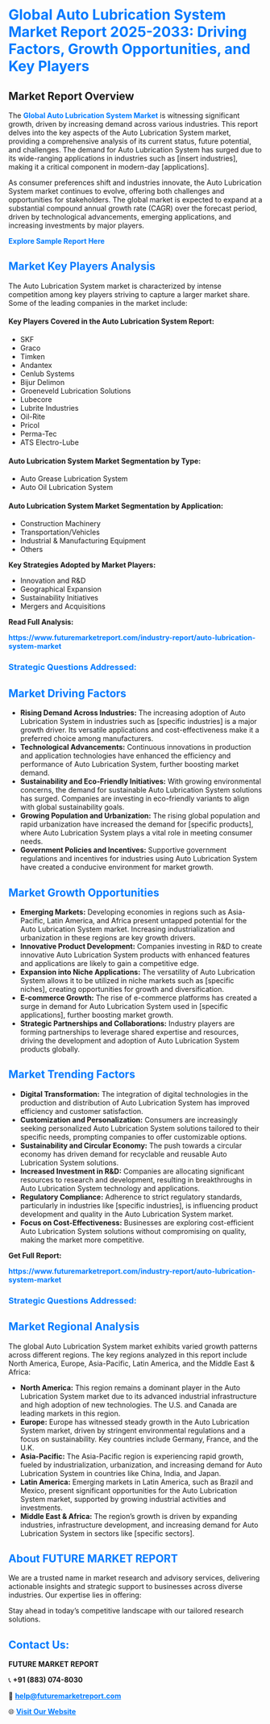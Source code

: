 <h1 style="color: #007BFF;">Global Auto Lubrication System Market Report 2025-2033: Driving Factors, Growth Opportunities, and Key Players</h1>

<section id="overview">
<h2>Market Report Overview</h2>
<p>The <a href="https://www.futuremarketreport.com/industry-report/auto-lubrication-system-market" style="color: #007BFF; text-decoration: none;"><strong>Global Auto Lubrication System Market</strong></a> is witnessing significant growth, driven by increasing demand across various industries. This report delves into the key aspects of the Auto Lubrication System market, providing a comprehensive analysis of its current status, future potential, and challenges. The demand for Auto Lubrication System has surged due to its wide-ranging applications in industries such as [insert industries], making it a critical component in modern-day [applications].</p>
<p>As consumer preferences shift and industries innovate, the Auto Lubrication System market continues to evolve, offering both challenges and opportunities for stakeholders. The global market is expected to expand at a substantial compound annual growth rate (CAGR) over the forecast period, driven by technological advancements, emerging applications, and increasing investments by major players.</p>
</section>

<section id="overview">
<p><a href="https://www.futuremarketreport.com/request-sample/reportId=50235" style="color: #007BFF; text-decoration: none;"><strong>Explore Sample Report Here</strong></a></p>
</section>

<section id="key-players">
<h2 style="color: #007BFF;">Market Key Players Analysis</h2>
<p>The Auto Lubrication System market is characterized by intense competition among key players striving to capture a larger market share. Some of the leading companies in the market include:</p>
<h4>Key Players Covered in the Auto Lubrication System Report:</h4>
<ul><li>SKF</li><li>Graco</li><li>Timken</li><li>Andantex</li><li>Cenlub Systems</li><li>Bijur Delimon</li><li>Groeneveld Lubrication Solutions</li><li>Lubecore</li><li>Lubrite Industries</li><li>Oil-Rite</li><li>Pricol</li><li>Perma-Tec</li><li>ATS Electro-Lube</li></ul>
<h4>Auto Lubrication System Market Segmentation by Type:</h4>
<ul><li>Auto Grease Lubrication System</li><li>Auto Oil Lubrication System</li></ul>

<h4>Auto Lubrication System Market Segmentation by Application:</h4>
<ul><li>Construction Machinery</li><li>Transportation/Vehicles</li><li>Industrial &amp; Manufacturing Equipment</li><li>Others</li></ul>
<p><strong>Key Strategies Adopted by Market Players:</strong></p>
<ul>
<li>Innovation and R&D</li>
<li>Geographical Expansion</li>
<li>Sustainability Initiatives</li>
<li>Mergers and Acquisitions</li>
</ul>
</section>

<section>
<p><strong>Read Full Analysis: </strong></p><a href="https://www.futuremarketreport.com/industry-report/auto-lubrication-system-market" style="color: #007BFF; text-decoration: none;"><strong>https://www.futuremarketreport.com/industry-report/auto-lubrication-system-market</strong></a>
<h3 style="color: #007BFF;">Strategic Questions Addressed:</h3>
</section>

<section id="driving-factors">
<h2 style="color: #007BFF;">Market Driving Factors</h2>
<ul>
<li><strong>Rising Demand Across Industries:</strong> The increasing adoption of Auto Lubrication System in industries such as [specific industries] is a major growth driver. Its versatile applications and cost-effectiveness make it a preferred choice among manufacturers.</li>
<li><strong>Technological Advancements:</strong> Continuous innovations in production and application technologies have enhanced the efficiency and performance of Auto Lubrication System, further boosting market demand.</li>
<li><strong>Sustainability and Eco-Friendly Initiatives:</strong> With growing environmental concerns, the demand for sustainable Auto Lubrication System solutions has surged. Companies are investing in eco-friendly variants to align with global sustainability goals.</li>
<li><strong>Growing Population and Urbanization:</strong> The rising global population and rapid urbanization have increased the demand for [specific products], where Auto Lubrication System plays a vital role in meeting consumer needs.</li>
<li><strong>Government Policies and Incentives:</strong> Supportive government regulations and incentives for industries using Auto Lubrication System have created a conducive environment for market growth.</li>
</ul>
</section>

<section id="growth-opportunities">
<h2 style="color: #007BFF;">Market Growth Opportunities</h2>
<ul>
<li><strong>Emerging Markets:</strong> Developing economies in regions such as Asia-Pacific, Latin America, and Africa present untapped potential for the Auto Lubrication System market. Increasing industrialization and urbanization in these regions are key growth drivers.</li>
<li><strong>Innovative Product Development:</strong> Companies investing in R&D to create innovative Auto Lubrication System products with enhanced features and applications are likely to gain a competitive edge.</li>
<li><strong>Expansion into Niche Applications:</strong> The versatility of Auto Lubrication System allows it to be utilized in niche markets such as [specific niches], creating opportunities for growth and diversification.</li>
<li><strong>E-commerce Growth:</strong> The rise of e-commerce platforms has created a surge in demand for Auto Lubrication System used in [specific applications], further boosting market growth.</li>
<li><strong>Strategic Partnerships and Collaborations:</strong> Industry players are forming partnerships to leverage shared expertise and resources, driving the development and adoption of Auto Lubrication System products globally.</li>
</ul>
</section>

<section id="trending-factors">
<h2 style="color: #007BFF;">Market Trending Factors</h2>
<ul>
<li><strong>Digital Transformation:</strong> The integration of digital technologies in the production and distribution of Auto Lubrication System has improved efficiency and customer satisfaction.</li>
<li><strong>Customization and Personalization:</strong> Consumers are increasingly seeking personalized Auto Lubrication System solutions tailored to their specific needs, prompting companies to offer customizable options.</li>
<li><strong>Sustainability and Circular Economy:</strong> The push towards a circular economy has driven demand for recyclable and reusable Auto Lubrication System solutions.</li>
<li><strong>Increased Investment in R&D:</strong> Companies are allocating significant resources to research and development, resulting in breakthroughs in Auto Lubrication System technology and applications.</li>
<li><strong>Regulatory Compliance:</strong> Adherence to strict regulatory standards, particularly in industries like [specific industries], is influencing product development and quality in the Auto Lubrication System market.</li>
<li><strong>Focus on Cost-Effectiveness:</strong> Businesses are exploring cost-efficient Auto Lubrication System solutions without compromising on quality, making the market more competitive.</li>
</ul>
</section>

<section>
<p><strong>Get Full Report: </strong></p><a href="https://www.futuremarketreport.com/industry-report/auto-lubrication-system-market" style="color: #007BFF; text-decoration: none;"><strong>https://www.futuremarketreport.com/industry-report/auto-lubrication-system-market</strong></a>
<h3 style="color: #007BFF;">Strategic Questions Addressed:</h3>
</section>


<section id="regional-analysis">
<h2 style="color: #007BFF;">Market Regional Analysis</h2>
<p>The global Auto Lubrication System market exhibits varied growth patterns across different regions. The key regions analyzed in this report include North America, Europe, Asia-Pacific, Latin America, and the Middle East & Africa:</p>
<ul>
<li><strong>North America:</strong> This region remains a dominant player in the Auto Lubrication System market due to its advanced industrial infrastructure and high adoption of new technologies. The U.S. and Canada are leading markets in this region.</li>
<li><strong>Europe:</strong> Europe has witnessed steady growth in the Auto Lubrication System market, driven by stringent environmental regulations and a focus on sustainability. Key countries include Germany, France, and the U.K.</li>
<li><strong>Asia-Pacific:</strong> The Asia-Pacific region is experiencing rapid growth, fueled by industrialization, urbanization, and increasing demand for Auto Lubrication System in countries like China, India, and Japan.</li>
<li><strong>Latin America:</strong> Emerging markets in Latin America, such as Brazil and Mexico, present significant opportunities for the Auto Lubrication System market, supported by growing industrial activities and investments.</li>
<li><strong>Middle East & Africa:</strong> The region’s growth is driven by expanding industries, infrastructure development, and increasing demand for Auto Lubrication System in sectors like [specific sectors].</li>
</ul>
</section>

<footer>
<h2 style="color: #007BFF;">About FUTURE MARKET REPORT</h2>
<p>We are a trusted name in market research and advisory services, delivering actionable insights and strategic support to businesses across diverse industries. Our expertise lies in offering:</p>

<p>Stay ahead in today’s competitive landscape with our tailored research solutions.</p>

<h2 style="color: #007BFF;">Contact Us:</h2>
<p><strong>FUTURE MARKET REPORT</strong></p>
<p>📞 <strong>+91 (883) 074-8030</strong></p>
<p>📧 <strong><a href="mailto:help@futuremarketreport.com" style="color: #007BFF;">help@futuremarketreport.com</a></strong></p>
<p>🌐 <strong><a href="https://www.futuremarketreport.com/" style="color: #007BFF;">Visit Our Website</a></strong></p>
</footer>